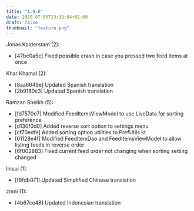 ```yaml
---
title: "1.9.6"
date: 2020-07-06T13:39:04+02:00
draft: false
thumbnail: "feature.png"
---
```


Jonas Kalderstam (2):
  * [47bc0a5c] Fixed possible crash in case you pressed two feed items at
         once

Khar Khamal (2):
  * [8aa6649e] Updated Spanish translation
  * [2b9180c3] Updated Spanish translation

Ramzan Sheikh (5):
  * [fd7570e7] Modified FeedItemsViewModel to use LiveData for sorting
         preference
  * [d130f0d0] Added reverse sort option to settings menu
  * [cf70edfe] Added sorting option utilities to PrefUtils.kt
  * [61128e4f] Modified FeedItemDao and FeedItemsViewModel to allow listing
         feeds in reverse order
  * [6f002883] Fixed current feed order not changing when sorting setting
         changed

linsui (1):
  * [f9fdb071] Updated Simplified Chinese translation

zmni (1):
  * [4b67ce48] Updated Indonesian translation

